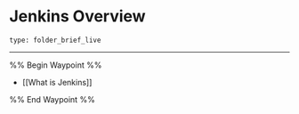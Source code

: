 # Jenkins Overview
 
```ccard
type: folder_brief_live
```
 
---

%% Begin Waypoint %%
- [[What is Jenkins]]

%% End Waypoint %%